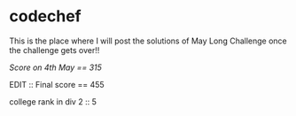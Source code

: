 # codechef

This is the place where I will post the solutions of May Long Challenge once the challenge gets over!!


*Score on 4th May == 315*

EDIT :: Final score == 455

college rank in div 2 :: 5
